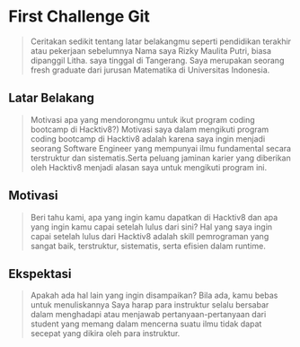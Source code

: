 # First Challenge Git

> Ceritakan sedikit tentang latar belakangmu seperti pendidikan terakhir atau pekerjaan sebelumnya
> Nama saya Rizky Maulita Putri, biasa dipanggil Litha. saya tinggal di Tangerang. Saya merupakan seorang fresh graduate dari jurusan Matematika di Universitas Indonesia. 

## Latar Belakang

> Motivasi apa yang mendorongmu untuk ikut program coding bootcamp di Hacktiv8?)
> Motivasi saya dalam mengikuti program coding bootcamp di Hacktiv8 adalah karena saya ingin menjadi seorang Software Engineer yang mempunyai ilmu fundamental secara terstruktur dan sistematis.Serta peluang jaminan karier yang diberikan oleh Hacktiv8 menjadi alasan saya untuk mengikuti program ini.

## Motivasi

> Beri tahu kami, apa yang ingin kamu dapatkan di Hacktiv8 dan apa yang ingin kamu capai setelah lulus dari sini?
> Hal yang saya ingin capai setelah lulus dari Hacktiv8 adalah skill pemrograman yang sangat baik, terstruktur, sistematis, serta efisien dalam runtime.

## Ekspektasi

> Apakah ada hal lain yang ingin disampaikan? Bila ada, kamu bebas untuk menuliskannya
> Saya harap para instruktur selalu bersabar dalam menghadapi atau menjawab pertanyaan-pertanyaan dari student yang memang dalam mencerna suatu ilmu tidak dapat secepat yang dikira oleh para instruktur. 